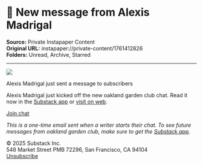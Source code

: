# 💬 New message from Alexis Madrigal

**Source:** Private Instapaper Content  
**Original URL:** instapaper://private-content/1761412826  
**Folders:** Unread, Archive, Starred  

---

<div><img src="https://substackcdn.com/image/fetch/f_auto,q_auto:good,fl_progressive:steep/https%3A%2F%2Fsubstack-post-media.s3.amazonaws.com%2Fpublic%2Fimages%2F909c8b92-8759-4214-bc46-1710c803be92_1179x1179.jpeg"><p>Alexis Madrigal just sent a message to subscribers</p><p><span>Alexis Madrigal just kicked off the new oakland garden club chat. Read it now in the <a href="https://substack.com/app/app-store-redirect?utm_source=substack&amp;utm_campaign=new-thread-email">Substack app</a> or <a href="https://substack.com/chat/1723467?utm_source=substack&amp;utm_campaign=new-thread-email">visit on web</a>.</span></p><a href="https://open.substack.com/pub/oaklandgardenclub/chat?utm_source=new-thread-email&amp;redirect=app-store-no-desktop">Join chat</a><p><i><span><span>This is a one-time email sent when a writer starts their chat. To see future messages from oakland garden club, make sure to get the <a href="https://substack.com/app/app-store-redirect?utm_source=substack&amp;utm_campaign=new-thread-email">Substack app</a>.</span></span></i></p><div><p>© 2025 <span>Substack Inc.</span><br>548 Market Street PMB 72296, San Francisco, CA 94104 <br><a href="https://substack.com/api/v1/email/notification/unsubscribe?token=eyJ1c2VyX2lkIjoxNTE1NTQzOTksInRvcGljIjoidGhyZWFkIiwiaWF0IjoxNzQyMzEyNDQ4LCJleHAiOjE3NzM4NDg0NDgsImlzcyI6InB1Yi0wIiwic3ViIjoibm90aWZpY2F0aW9uLXVuc3Vic2NyaWJlIn0.o1cRKYeQB9bub5LNY_GkCBt_FSuwvepIst5AALi-tOQ"><span>Unsubscribe</span></a></p></div></div> 